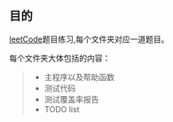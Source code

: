 ## 目的

[leetCode](https://leetcode.com/)题目练习,每个文件夹对应一道题目。

每个文件夹大体包括的内容：
> * 主程序以及帮助函数
> * 测试代码
> * 测试覆盖率报告
> * TODO list